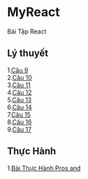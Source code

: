# MyReact
Bài Tập React
## Lý thuyết
1.[Câu 9](https://codepen.io/AnhTaitrn/pen/VwdjWbw)
           <br>
2.[Câu 10](https://codepen.io/AnhTaitrn/pen/BaVzZgm)
           <br>
3.[Câu 11](https://codepen.io/AnhTaitrn/pen/abKWpeV)
           <br>
4.[Câu 12](https://codepen.io/AnhTaitrn/pen/zYaZOOQ)
           <br>
5.[Câu 13](https://codepen.io/AnhTaitrn/pen/ExRmWYw)
           <br>
6.[Câu 14](https://codepen.io/AnhTaitrn/pen/MWXJMdo)
           <br>
7.[Câu 15](https://codepen.io/AnhTaitrn/pen/LYryyZP)
           <br>
8.[Câu 16](https://codepen.io/AnhTaitrn/pen/KKeoxBR)
           <br>
9.[Câu 17](https://codepen.io/AnhTaitrn/pen/poKLxWB)
## Thực Hành
1.[Bài Thực Hành Pros and ](https://codepen.io/AnhTaitrn/pen/JjZazpY)
